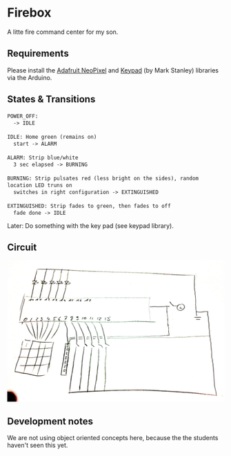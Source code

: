 # Firebox

A litte fire command center for my son.

## Requirements

Please install the [Adafruit NeoPixel](https://learn.adafruit.com/adafruit-neopixel-uberguide/arduino-library) and [Keypad](http://playground.arduino.cc/Code/Keypad) (by Mark Stanley) libraries via the Arduino.

## States & Transitions

```
POWER_OFF:
  -> IDLE

IDLE: Home green (remains on)
  start -> ALARM

ALARM: Strip blue/white
  3 sec elapsed -> BURNING

BURNING: Strip pulsates red (less bright on the sides), random location LED truns on
  switches in right configuration -> EXTINGUISHED

EXTINGUISHED: Strip fades to green, then fades to off
  fade done -> IDLE
```

Later: Do something with the key pad (see keypad library).

## Circuit

![](images/circuit.jpg)

## Development notes

We are not using object oriented concepts here, because the the students haven't seen this yet.